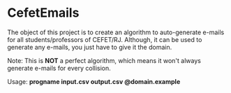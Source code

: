 # CefetEmails

The object of this project is to create an algorithm to auto-generate e-mails for all students/professors of CEFET/RJ. Although, it can be used to generate any e-mails, you just have to give it the domain.

Note: This is **NOT** a perfect algorithm, which means it won't always generate e-mails for every collision.

Usage: **progname input.csv output.csv @domain.example**
